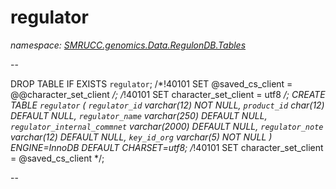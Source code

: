 ﻿# regulator
_namespace: [SMRUCC.genomics.Data.RegulonDB.Tables](./index.md)_

--
 
 DROP TABLE IF EXISTS `regulator`;
 /*!40101 SET @saved_cs_client = @@character_set_client */;
 /*!40101 SET character_set_client = utf8 */;
 CREATE TABLE `regulator` (
 `regulator_id` varchar(12) NOT NULL,
 `product_id` char(12) DEFAULT NULL,
 `regulator_name` varchar(250) DEFAULT NULL,
 `regulator_internal_commnet` varchar(2000) DEFAULT NULL,
 `regulator_note` varchar(12) DEFAULT NULL,
 `key_id_org` varchar(5) NOT NULL
 ) ENGINE=InnoDB DEFAULT CHARSET=utf8;
 /*!40101 SET character_set_client = @saved_cs_client */;
 
 --




